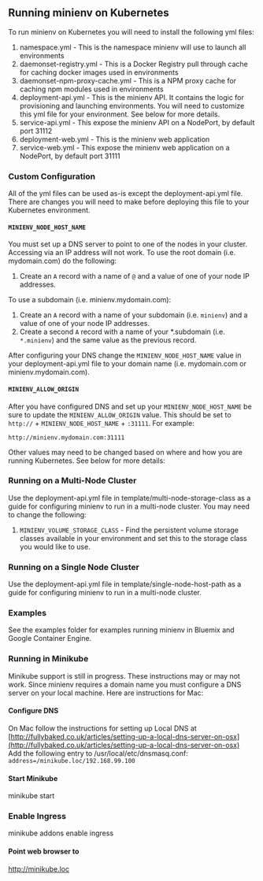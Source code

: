 ## Running minienv on Kubernetes

To run minienv on Kubernetes you will need to install the following yml files:

1. namespace.yml - This is the namespace minienv will use to launch all environments
2. daemonset-registry.yml - This is a Docker Registry pull through cache for caching docker images used in environments
3. daemonset-npm-proxy-cache.yml - This is a NPM proxy cache for caching npm modules used in environments
4. deployment-api.yml - This is the minienv API. It contains the logic for provisioning and launching environments. You will need to customize this yml file for your environment. See below for more details.
5. service-api.yml - This expose the minienv API on a NodePort, by default port 31112
6. deployment-web.yml - This is the minienv web application
7. service-web.yml - This expose the minienv web application on a NodePort, by default port 31111

### Custom Configuration

All of the yml files can be used as-is except the deployment-api.yml file. There are changes you will need to make
before deploying this file to your Kubernetes environment.

#### `MINIENV_NODE_HOST_NAME`

You must set up a DNS server to point to one of the nodes in your cluster. Accessing via an IP
address will not work. To use the root domain (i.e. mydomain.com) do the following:

1. Create an `A` record with a name of `@` and a value of one of your node IP addresses.

To use a subdomain (i.e. minienv.mydomain.com):

1. Create an `A` record with a name of your subdomain (i.e. `minienv`) and a value of one of your node IP addresses.
2. Create a second `A` record with a name of your *.subdomain (i.e. `*.minienv`) and the same value as the previous record.

After configuring your DNS change the `MINIENV_NODE_HOST_NAME` value in your deployment-api.yml file to your domain name
(i.e. mydomain.com or minienv.mydomain.com).

#### `MINIENV_ALLOW_ORIGIN`

After you have configured DNS and set up your `MINIENV_NODE_HOST_NAME` be sure to update the `MINIENV_ALLOW_ORIGIN` value.
This should be set to `http://` + `MINIENV_NODE_HOST_NAME` + `:31111`. For example:

`http://minienv.mydomain.com:31111`

Other values may need to be changed based on where and how you are running Kubernetes. See below for more details:

### Running on a Multi-Node Cluster
 
Use the deployment-api.yml file in template/multi-node-storage-class as a guide for configuring minienv to run in a multi-node cluster.
You may need to change the following:

1. `MINIENV_VOLUME_STORAGE_CLASS` - Find the persistent volume storage classes available in your environment and set this to the storage class you would like to use.  

### Running on a Single Node Cluster
 
Use the deployment-api.yml file in template/single-node-host-path as a guide for configuring minienv to run in a multi-node cluster.

### Examples

See the examples folder for examples running minienv in Bluemix and Google Container Engine.

### Running in Minikube

Minikube support is still in progress. These instructions may or may not work. Since minienv requires a domain name you must
configure a DNS server on your local machine. Here are instructions for Mac:

#### Configure DNS
On Mac follow the instructions for setting up Local DNS at [http://fullybaked.co.uk/articles/setting-up-a-local-dns-server-on-osx](http://fullybaked.co.uk/articles/setting-up-a-local-dns-server-on-osx)<br />
Add the following entry to /usr/local/etc/dnsmasq.conf:<br />
`address=/minikube.loc/192.168.99.100`

#### Start Minikube
minikube start

### Enable Ingress
minikube addons enable ingress

#### Point web browser to
http://minikube.loc

